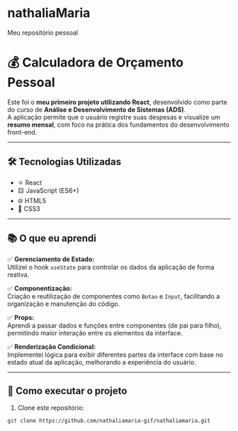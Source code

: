 # nathaliaMaria
Meu repositório pessoal
# 💰 Calculadora de Orçamento Pessoal

Este foi o **meu primeiro projeto utilizando React**, desenvolvido como parte do curso de **Análise e Desenvolvimento de Sistemas (ADS)**.  
A aplicação permite que o usuário registre suas despesas e visualize um **resumo mensal**, com foco na prática dos fundamentos do desenvolvimento front-end.

---

## 🛠️ Tecnologias Utilizadas

- ⚛️ React  
- 🟨 JavaScript (ES6+)  
- 🌐 HTML5  
- 🎨 CSS3

---

## 📚 O que eu aprendi

✅ **Gerenciamento de Estado:**  
Utilizei o hook `useState` para controlar os dados da aplicação de forma reativa.

✅ **Componentização:**  
Criação e reutilização de componentes como `Botao` e `Input`, facilitando a organização e manutenção do código.

✅ **Props:**  
Aprendi a passar dados e funções entre componentes (de pai para filho), permitindo maior interação entre os elementos da interface.

✅ **Renderização Condicional:**  
Implementei lógica para exibir diferentes partes da interface com base no estado atual da aplicação, melhorando a experiência do usuário.

---

## 🚀 Como executar o projeto

1. Clone este repositório:
```bash
git clone https://github.com/nathaliamaria-gif/nathaliamaria.git
